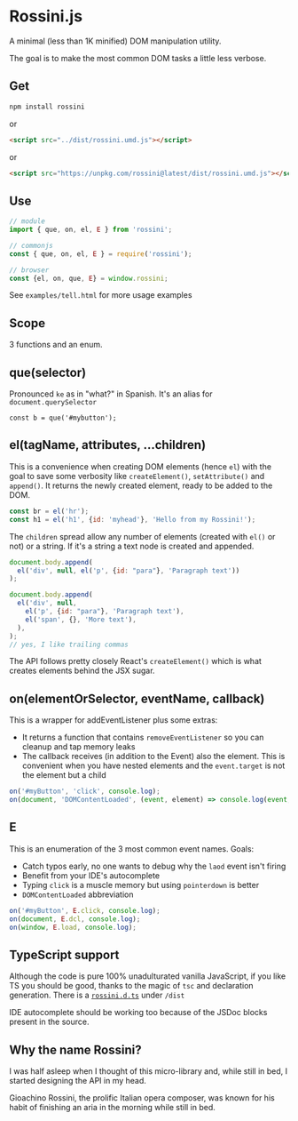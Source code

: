 # Rossini.js

A minimal (less than 1K minified) DOM manipulation utility. 

The goal is to make the most common DOM tasks a little less verbose.

## Get

```sh
npm install rossini
```

or 

```html
<script src="../dist/rossini.umd.js"></script>
```

or 

```html
<script src="https://unpkg.com/rossini@latest/dist/rossini.umd.js"></script>

```

## Use

```js
// module
import { que, on, el, E } from 'rossini';

// commonjs
const { que, on, el, E } = require('rossini');

// browser
const {el, on, que, E} = window.rossini;
```

See `examples/tell.html` for more usage examples

## Scope

3 functions and an enum. 

## que(selector)

Pronounced `ke` as in "what?" in Spanish. It's an alias for `document.querySelector`

```
const b = que('#mybutton');
```

## el(tagName, attributes, ...children)

This is a convenience when creating DOM elements (hence `el`) with the goal to save some verbosity like `createElement()`, `setAttribute()` and `append()`. It returns the newly created element, ready to be added to the DOM.

```js
const br = el('hr');
const h1 = el('h1', {id: 'myhead'}, 'Hello from my Rossini!');
```

The `children` spread allow any number of elements (created with `el()` or not) or a string. If it's a string a text node is created and appended.

```js
document.body.append(
  el('div', null, el('p', {id: "para"}, 'Paragraph text'))
);

document.body.append(
  el('div', null, 
    el('p', {id: "para"}, 'Paragraph text'),
    el('span', {}, 'More text'),
  ),
);
// yes, I like trailing commas
```

The API follows pretty closely React's `createElement()` which is what creates elements behind the JSX sugar.

## on(elementOrSelector, eventName, callback)

This is a wrapper for addEventListener plus some extras:

 * It returns a function that contains `removeEventListener` so you can cleanup and tap memory leaks
 * The callback receives (in addition to the Event) also the element. This is convenient when you have nested elements and the `event.target` is not the element but a child

```js
on('#myButton', 'click', console.log);
on(document, 'DOMContentLoaded', (event, element) => console.log(event, element));
```

## E

This is an enumeration of the 3 most common event names. Goals:

 * Catch typos early, no one wants to debug why the `laod` event isn't firing
 * Benefit from your IDE's autocomplete
 * Typing `click` is a muscle memory but using `pointerdown` is better
 * `DOMContentLoaded` abbreviation
 
```js
on('#myButton', E.click, console.log);
on(document, E.dcl, console.log);
on(window, E.load, console.log);
```

## TypeScript support

Although the code is pure 100% unadulturated vanilla JavaScript, if you like TS you should be good, thanks to the magic of `tsc` and declaration generation. There is a [`rossini.d.ts`](dist/rossini.d.ts) under `/dist`

IDE autocomplete should be working too because of the JSDoc blocks present in the source.

## Why the name Rossini?

I was half asleep when I thought of this micro-library and, while still in bed, I started designing the API in my head.

Gioachino Rossini, the prolific Italian opera composer, was known for his habit of finishing an aria in the morning while still in bed.

